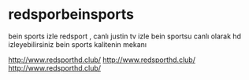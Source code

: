 # redsporbeinsports
bein sports izle redsport , canlı justin tv izle bein sportsu canlı olarak hd izleyebilirsiniz bein sports kalitenin mekanı


http://www.redsporthd.club/
http://www.redsporthd.club/
http://www.redsporthd.club/
